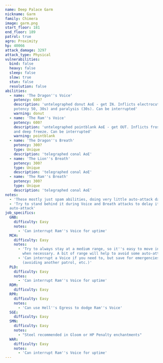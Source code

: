 ```yaml
---
name: Deep Palace Garm
nickname: Garm
family: Chimera
image: garm.png
start_floor: 181
end_floor: 189
patrol: true
agro: Proximity
hp: 40066
attack_damage: 3297
attack_type: Physical
vulnerabilities:
  bind: false
  heavy: false
  sleep: false
  slow: true
  stun: false
  resolution: false
abilities:
  - name: 'The Dragon''s Voice'
    potency: 600?
    description: 'untelegraphed donut AoE - get IN. Inflicts electrocution (DoT
    potency 50, 30s) and paralysis (30s). Can be interrupted'
    warning: donut
  - name: 'The Ram''s Voice'
    potency: 600?
    description: 'untelegraphed pointblank AoE - get OUT. Inflicts frostbite
    and deep freeze. Can be interrupted'
    warning: pointblank
  - name: 'The Dragon''s Breath'
    potency: 300?
    type: Unique
    description: 'telegraphed conal AoE'
  - name: 'The Lion''s Breath'
    potency: 300?
    type: Unique
    description: 'telegraphed conal AoE'
  - name: 'The Ram''s Breath'
    potency: 300?
    type: Unique
    description: 'telegraphed conal AoE'
notes:
  - 'These mostly just spam abilities, doing very little auto-attack damage'
  - 'Try to stand behind it during Voice and Breath attacks to delay its next
  auto-attack'
job_specifics:
  GNB:
    difficulty: Easy
    notes:
      - 'Can interrupt Ram''s Voice for uptime'
  MCH:
    difficulty: Easy
    notes:
      - 'Try to always stay at a medium range, so it''s easy to move in or out
        when necessary. A bit of range will help to avoid some auto-attacks too'
      - 'Can interrupt a Voice if you need to, but save for emergencies
        (avoiding another patrol, etc.)'
  PLD:
    difficulty: Easy
    notes:
      - 'Can interrupt Ram''s Voice for uptime'
  RDM:
    difficulty: Easy
  RPR:
    difficulty: Easy
    notes:
      - 'Can use Hell''s Egress to dodge Ram''s Voice'
  SGE:
    difficulty: Easy
  SMN:
    difficulty: Easy
    notes:
      - "Steel recommended in Gloom or HP Penalty enchantments"
  WAR:
    difficulty: Easy
    notes:
      - 'Can interrupt Ram''s Voice for uptime'
---
```

